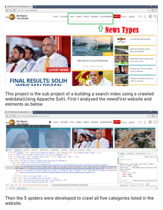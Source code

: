 ![NewsFirst.lk website and its news types](figures/img.png)

This project is the sub project of a building a search index using a crawled webdata(Using Appache Solr).
First I analysed the newsFirst website and elements as below. 

![Inspection](figures/img2.PNG)

Then the 5 spiders were developed to crawl all five categories listed in the website.
